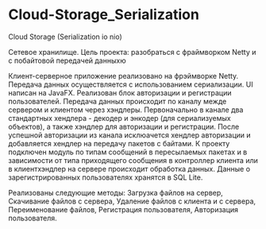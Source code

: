 # Cloud-Storage_Serialization
Cloud Storage (Serialization io nio)

Сетевое хранилище.
Цель проекта: разобраться с фраймворком Netty и с побайтовой передачей данныхю

Клиент-серверное приложение реализовано на фрэймворке Netty. 
Передача данных осуществляется с использованием сериализации. 
UI написан на JavaFX.
Реализован блок авторизации и регистрации пользователей.
Передача данных происходит по каналу межде сервером и клиентом через хэндлеры. 
Первоначально в канале два стандартных хендлера - декодер и энкодер (для сериализуемых объектов), 
а также хэндлер для авторизации и регистрации. 
После успешной авторизации из канала исклюачется хендлер авторизации и добавляется хендлер на передачу пакетов с байтами.
К проекту подключен модуль по типам сообщений в пересылаемых пакетах и в зависимости от типа приходящего сообщения в контроллер клиента или в клиентхэндлер на сервере происходит обработка данных. 
Данные о зарегистрированных пользователях хранятся в SQL Lite.

Реализованы следующие методы:
Загрузка файлов на сервер,
Скачивание файлов с сервера,
Удаление файлов с клиента и с сервера,
Переименование файлов,
Регистрация пользователя,
Авторизация пользователя.
